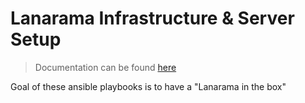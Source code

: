 # Lanarama Infrastructure & Server Setup
> Documentation can be found [here](https://xvzf.github.io/kvm-frrouting-ansible)

Goal of these ansible playbooks is to have a "Lanarama in the box"
